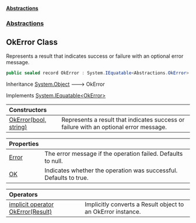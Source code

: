 #### [Abstractions](../../index.md 'index')
### [Abstractions](../index.md 'Abstractions')

## OkError Class

Represents a result that indicates success or failure with an optional error message\.

```csharp
public sealed record OkError : System.IEquatable<Abstractions.OkError>
```

Inheritance [System\.Object](https://learn.microsoft.com/en-us/dotnet/api/system.object 'System\.Object') &#129106; OkError

Implements [System\.IEquatable&lt;](https://learn.microsoft.com/en-us/dotnet/api/system.iequatable-1 'System\.IEquatable\`1')[OkError](index.md 'Abstractions\.OkError')[&gt;](https://learn.microsoft.com/en-us/dotnet/api/system.iequatable-1 'System\.IEquatable\`1')

| Constructors | |
| :--- | :--- |
| [OkError\(bool, string\)](OkError(bool,string).md 'Abstractions\.OkError\.OkError\(bool, string\)') | Represents a result that indicates success or failure with an optional error message\. |

| Properties | |
| :--- | :--- |
| [Error](Error.md 'Abstractions\.OkError\.Error') | The error message if the operation failed\. Defaults to null\. |
| [OK](OK.md 'Abstractions\.OkError\.OK') | Indicates whether the operation was successful\. Defaults to true\. |

| Operators | |
| :--- | :--- |
| [implicit operator OkError\(Result\)](implicitoperatorOkError(Result).md 'Abstractions\.OkError\.op\_Implicit Abstractions\.OkError\(Result\)') | Implicitly converts a Result object to an OkError instance\. |
